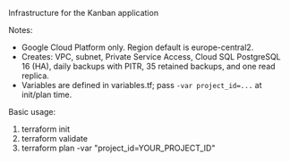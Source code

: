 Infrastructure for the Kanban application

Notes:
- Google Cloud Platform only. Region default is europe-central2.
- Creates: VPC, subnet, Private Service Access, Cloud SQL PostgreSQL 16 (HA), daily backups with PITR, 35 retained backups, and one read replica.
- Variables are defined in variables.tf; pass `-var project_id=...` at init/plan time.

Basic usage:
1. terraform init
2. terraform validate
3. terraform plan -var "project_id=YOUR_PROJECT_ID"

